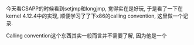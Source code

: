今天看CSAPP的时候看到setjmp和longjmp, 觉得实在是好玩, 于是看了一下在kernel 4.12.4中的实现, 顺便学习了了下x86的calling convention, 这里做一个记录.

Calling convention这个东西其实一般而言并不需要了解, 因为他是一个